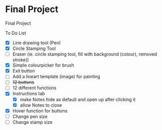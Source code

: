 # Final Project
Final Project

To Do List
- [x] Line drawing tool (Pen)
- [x] Circle Stamping Tool
- [ ] Eraser (ie. circle stamping tool, fill with background (colour), removed stroke()
- [X] Simple colourpicker for brush
- [X] Exit button
- [ ] Add a lineart template (image) for painting
- [ ] ~~12 buttons~~
- [ ] 12 different functions
- [X] Instructions tab
  - [X] make Notes hide as default and open up after clicking it
  - [X] allow Notes to close
- [x] Hover function for buttons
- [ ] Change pen size
- [ ] Change stamp size
